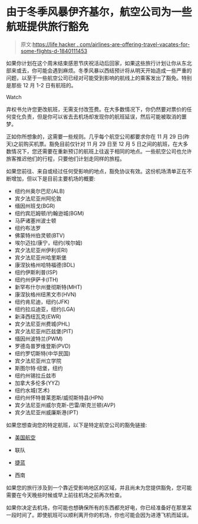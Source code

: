 # 由于冬季风暴伊齐基尔，航空公司为一些航班提供旅行豁免

> 原文:[https://life hacker . com/airlines-are-offering-travel-vacates-for-some-flights-d-1840111453](https://lifehacker.com/airlines-are-offering-travel-waivers-for-some-flights-d-1840111453)

如果你计划在这个周末结束感恩节庆祝活动后回家，如果这些旅行计划让你从东北部来或去，你可能会遇到麻烦。冬季风暴以西结预计将从明天开始造成一些严重的问题，以至于一些航空公司已经对可能受到影响的航线上的乘客发出了豁免。特别是那些 12 月 1-2 日有航班的。

Watch

弃权书允许您更改航班，无需支付改签费。在大多数情况下，你仍然要对票价的任何变化负责，但是你可以省去去机场却发现你的航班延误，然后可能被取消的噩梦。

正如你所想象的，这需要一些规则。几乎每个航空公司都要求你在 11 月 29 日(昨天)之前购买机票。豁免目前仅针对 11 月 29 日至 12 月 5 日之间的航班，在大多数情况下，您还需要在重新预订的航班上往返于相同的地点。一些航空公司也允许旅客推迟他们的行程，只要他们计划走同样的旅程。

如果您前往、来自或经过任何受影响的地点，豁免协议有效。这份机场清单正在不断增加，但以下是目前主要机场的概要:

*   纽约州奥尔巴尼(ALB)
*   宾夕法尼亚州阿伦敦
*   缅因州班戈(BGR)
*   纽约宾厄姆顿/约翰逊城(BGM)
*   马萨诸塞州波士顿
*   纽约布法罗
*   佛蒙特州伯灵顿(BTV)
*   埃尔迈拉/康宁，纽约(埃尔姆)
*   宾夕法尼亚州伊利(ERI)
*   宾夕法尼亚州哈里斯堡
*   康涅狄格州哈特福德(BDL)
*   纽约伊斯利普(ISP)
*   纽约州伊萨卡(ITH)
*   新罕布什尔州曼彻斯特(MHT)
*   康涅狄格州纽黑文市(HVN)
*   纽约肯尼迪，纽约(JFK)
*   纽约拉瓜迪亚，纽约(LGA)
*   新泽西纽瓦克(EWR)
*   宾夕法尼亚州费城(PHL)
*   宾夕法尼亚州匹兹堡(PIT)
*   缅因州波特兰(PWM)
*   罗德岛普罗维登斯(PVD)
*   纽约罗切斯特(中华民国)
*   宾夕法尼亚州立学院
*   斯图尔特·纽堡，纽约
*   纽约州锡拉丘兹市
*   加拿大多伦多(YYZ)
*   纽约水城(艺术)
*   纽约州怀特普莱恩斯/威彻斯特县(HPN)
*   宾夕法尼亚州威尔克斯-巴雷/斯克兰顿(AVP)
*   宾夕法尼亚州威廉斯港(IPT)

如果您想查询您的特定航班，以下是特定航空公司的豁免链接:

*   [美国航空](https://www.aa.com/i18n/travel-info/travel-alerts.jsp)
*   联队

*   [捷蓝](https://www.jetblue.com/JetblueAlerts/WeatherUpdate.aspx)
*   西南

如果您的旅行涉及到一个靠近受影响地区的区域，并且尚未为您提供豁免，您可能需要在今天晚些时候或早上前往机场之前再次检查。

如果你决定去机场，你可能也想确保所有的东西都充好电，你已经准备好在那里呆一段时间了。即使航班可以顺利离开你的机场，你也可能会因为进港飞机而延误。